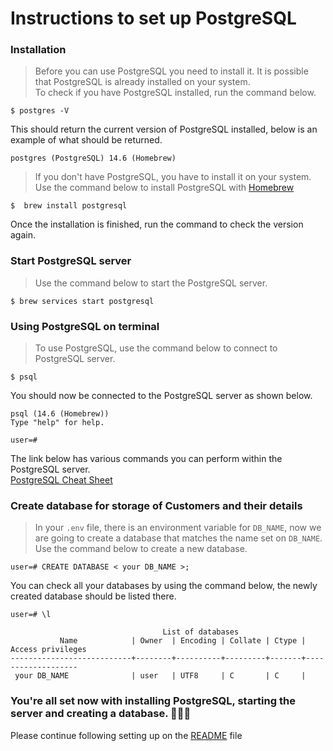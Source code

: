 # Instructions to set up PostgreSQL

### **Installation**

> Before you can use PostgreSQL you need to install it. It is possible that PostgreSQL is already installed on your system.  
> To check if you have PostgreSQL installed, run the command below.

```
$ postgres -V
```

This should return the current version of PostgreSQL installed, below is an example of what should be returned.

```
postgres (PostgreSQL) 14.6 (Homebrew)
```

> If you don't have PostgreSQL, you have to install it on your system.  
> Use the command below to install PostgreSQL with [Homebrew](https://brew.sh/)

```
$  brew install postgresql
```

Once the installation is finished, run the command to check the version again.

### **Start PostgreSQL server**

> Use the command below to start the PostgreSQL server.

```
$ brew services start postgresql
```

### **Using PostgreSQL on terminal**

> To use PostgreSQL, use the command below to connect to PostgreSQL server.

```
$ psql
```

You should now be connected to the PostgreSQL server as shown below.

```
psql (14.6 (Homebrew))
Type "help" for help.

user=#
```

The link below has various commands you can perform within the PostgreSQL server.  
[PostgreSQL Cheat Sheet](https://postgrescheatsheet.com/#/databases)

### **Create database for storage of Customers and their details**

> In your `.env` file, there is an environment variable for `DB_NAME`, now we are going to create a database that matches the name set on `DB_NAME`.  
> Use the command below to create a new database.

```
user=# CREATE DATABASE < your DB_NAME >;
```

You can check all your databases by using the command below, the newly created database should be listed there.

```
user=# \l

                                  List of databases
           Name            | Owner  | Encoding | Collate | Ctype | Access privileges
---------------------------+--------+----------+---------+-------+-------------------
 your DB_NAME              | user   | UTF8     | C       | C     |
```

### You're all set now with installing PostgreSQL, starting the server and creating a database. 🚀🚀🚀

Please continue following setting up on the [README](/README.md#setting-up-postgresql) file
